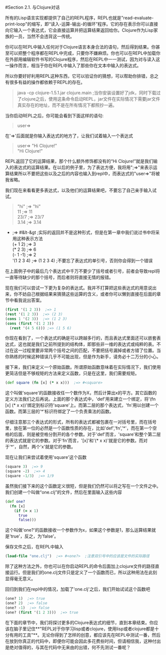 #Section 2.1. 与Clojure对话

所有的Lisp语言实现都提供了自己的REPL程序，REPL也就是"read-evaluate-print-loop"的缩写，即“读入-运算-输出-的循环”程序。它的存在表示你可以直接向它输入一个表达式，它会直接运算并把运算结果返回给你。Clojure作为Lisp家族的一员，当然不会违背这一传统。

你可以在REPL中输入任何对于Clojure语言本身合法的语句，然后得到结果。你甚至可以把整个程序都在REPL中完成，只要你不嫌麻烦。你也可以在REPL中加载你在外部用编辑软件书写的Clojure程序，然后在REPL中一一测试，因为对与读入这一操作而言，相当于你在REPL中输入了那些你在文本中输入的表达式。

所以你要好好利用REPL这种东西，它可以验证你的猜想，可以帮助你排错，总之有很多有益的操作都依赖于REPL的存在。

> java -cp clojure-1.5.1.jar clojure.main ;当你安装设置好了jdk，同时下载过了clojure之后，使用这条命令启动REPL，jar文件在实际情况下需要jar文件真实存在的地址，而不是在所有情况下都照抄一遍。

当你启动REPL之后，你可能会看到下面这样的语句:
> user=>

在'=>'后面就是你输入表达式的地方了，让我们试着输入一个表达式
> user=> "Hi Clojure!"  
"Hi Clojure!"

REPL返回了它的运算结果，那个什么额外修饰都没有的“Hi Clojure!”就是我们输入的表达式的运算结果。在以后的例子里，为了表达方便，我将用";=>"来表示运算结果所以不要把这些以及之后的内容也输入到repl中，而表达式的"user=>"将被我省略。

我们现在来看看更多表达式，以及他们的运算结果吧，不要忘了自己亲手输入试试。
> "hi"  ;=> "hi"  
  11  ;=> 11  
  23/7  ;=> 23/7  
  3.14  ;=> 3.14  
  -  ;=> #&lt-&gt  ;实际的返回并不是这种形式，但是在第一章中我们说过书中将采用这种表示方法  
  (+ 1 2)  ;=> 3  
  (* 2 3)  ;=> 6  
  (- 1 -1) ;=> 2  
  '(1 2 3 4) ;=> (1 2 3 4)  ;不要忘了表达式的单引号，否则你会得到一个错误

在上面例子中的最后几个表达式中千万不要少了括号或者引号，前者会导致repl将一直等待缺少的那个括号，而后者则将直接无情的报错。

现在我们可以尝试一下更为复杂的表达式。我并不打算把这些表达式的用意说出来，你不妨自己根据结果来猜猜这些运算的含义，或者你可以懒到直接在后面的章节中看我说出答案。
```clojure
(first '(1 2 3))  ;=> 1  
(rest '(1 2 3))  ;=> (2 3)  
(cons 1 '(2 3))  ;=> (1 2 3)
(cons (first '(1 2 3))  
  (rest '(4 5 6))) ;=> (1 5 6)
```

你现在看到了，一个表达式的确是可以跨越多行的，而且表达式里面还可以嵌套表达式，这也就是我们之前所提到的结构体，即那些非一维的表达式或纯粹的表。不过在这一过程里要非常两个括号之间的匹配，不要把括号漏掉或者方错了位置。当你熟练的时候这种错误几乎不可能出现，但是作为新手，请务必十二万分的小心。

接下来，我们来定义一个原始函数。所谓原始函数意味着在实际情况下，我们使用更简洁但是不够规矩的方法来定义函数，只是在这里，我们需要规矩。
```clojure
(def square (fn [x] (* x x)))  ;=> #<square>
```

这个叫做'square'的函数接收任一个数作为X，然后计算出x的平方。其它函数的定义方法我们之后再说。上面的那个表达式中，'def'用来建立一个绑定，将'(fn [x] (* x x))'绑定到标识符'square'上。而第二层的那个表达式，'fn'用以创建一个函数。而第三层的'*'标识符绑定了一个负责乘法的函数。

仔细注意那三个表达式的形式，所有的表达式都被包裹在一对括号里，而在括号里，放在第一位的必然是一个函数性质的存在，比如'def','fn','*'，而在第一个空格的后面，则是被空格分割开的各个参数。对于'def'而言，'square'和整个第二层的表达式就是它的参数。对于'fn'而言，'[x]'和'(\* x x)'就是它的参数。而对于'\*'，自然，两个'x'就是它的参数。

现在让我们来尝试着使用'square'这个函数
```clojure
(square 3)  ;=> 9  
(square -2)  ;=> 4  
(square -1/3)  ;=> 1/9
```

虽然我们接下来的这个函数定义很短，但是我们仍然可以将之写在一个文件之中。我们创建一个叫做“one.clj”的文件，然后在里面输入这些内容
```clojure
(def one?  
  (fn [x]  
    (if (= x 1)  
      true  
      false)))
```

这个叫做'one?'的函数接收一个参数作为x，如果这个参数是1，那么运算结果就是'true'，反之，为'false'。

保存文件之后，在REPL中输入
```clojure
(load-file "one.clj")  ;=> #<one?>  ;注意双引号中的应该是文件的实际路径
```

除了这种方法之外，你也可以在你启动REPL的命令后面加上clojure文件的路径直接运行。但是我们的one.clj文件只是定义了一个函数而已，所以这种用法在此刻显得毫无意义。

回归到我们在repl中的情况，加载了'one.clj'之后，我们开始试试这个函数吧
```clojure
(one? 1)  ;=> true  
(one? 2)  ;=> false  
(one? -1)  ;=> false  
(one? (first '(1 2 3)))  ;=> true
```

在下面的章节中，我们将探讨更多的Clojure表达式的细节，直到本章结束。你应该在脑子里记住**"REPL对于你学习lisp或者clojure，使用lisp或者clojure都是十分有用的工具"**。无论你得到了怎样的创意，都应该先在REPL中测试一番，然后在放到你真正的代码中，即便你可能会因此多花费些时间，但请相信我，这种付出是绝对值得的，与其在代码中无来由的出错，何不先测试一番呢？
